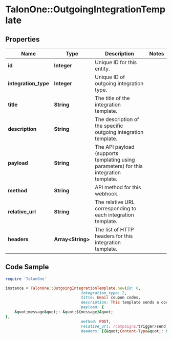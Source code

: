 # TalonOne::OutgoingIntegrationTemplate

## Properties

Name | Type | Description | Notes
------------ | ------------- | ------------- | -------------
**id** | **Integer** | Unique ID for this entity. | 
**integration_type** | **Integer** | Unique ID of outgoing integration type. | 
**title** | **String** | The title of the integration template. | 
**description** | **String** | The description of the specific outgoing integration template. | 
**payload** | **String** | The API payload (supports templating using parameters) for this integration template. | 
**method** | **String** | API method for this webhook. | 
**relative_url** | **String** | The relative URL corresponding to each integration template. | 
**headers** | **Array&lt;String&gt;** | The list of HTTP headers for this integration template. | 

## Code Sample

```ruby
require 'TalonOne'

instance = TalonOne::OutgoingIntegrationTemplate.new(id: 6,
                                 integration_type: 2,
                                 title: Email coupon codes,
                                 description: This template sends a coupon code to the specified audience by email.,
                                 payload: {
	&quot;message&quot;: &quot;${message}&quot;
},
                                 method: POST,
                                 relative_url: /campaigns/trigger/send,
                                 headers: [{&quot;Content-Type&quot;: &quot;application/json&quot;}])
```


